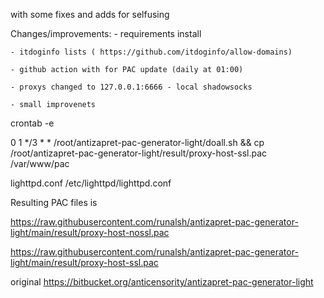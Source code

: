 with some fixes and adds for selfusing

Changes/improvements:
    - requirements install

    - itdoginfo lists ( https://github.com/itdoginfo/allow-domains)

    - github action with for PAC update (daily at 01:00)

    - proxys changed to 127.0.0.1:6666 - local shadowsocks
    
    - small improvenets

crontab -e

 0 1 */3 * * /root/antizapret-pac-generator-light/doall.sh && cp /root/antizapret-pac-generator-light/result/proxy-host-ssl.pac /var/www/pac

lighttpd.conf /etc/lighttpd/lighttpd.conf

Resulting PAC files is

https://raw.githubusercontent.com/runalsh/antizapret-pac-generator-light/main/result/proxy-host-nossl.pac

https://raw.githubusercontent.com/runalsh/antizapret-pac-generator-light/main/result/proxy-host-ssl.pac

original https://bitbucket.org/anticensority/antizapret-pac-generator-light